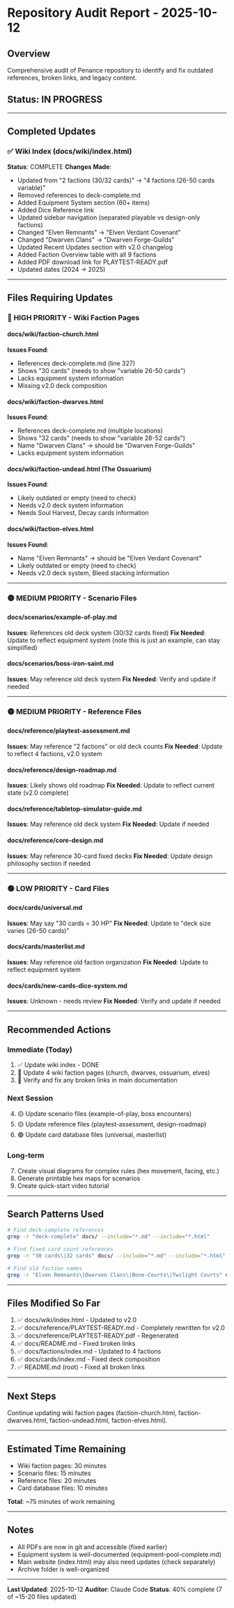 # Repository Audit Report - 2025-10-12

## Overview
Comprehensive audit of Penance repository to identify and fix outdated references, broken links, and legacy content.

## Status: IN PROGRESS

---

## Completed Updates

### ✅ Wiki Index (docs/wiki/index.html)
**Status**: COMPLETE
**Changes Made**:
- Updated from "2 factions (30/32 cards)" → "4 factions (26-50 cards variable)"
- Removed references to deck-complete.md
- Added Equipment System section (60+ items)
- Added Dice Reference link
- Updated sidebar navigation (separated playable vs design-only factions)
- Changed "Elven Remnants" → "Elven Verdant Covenant"
- Changed "Dwarven Clans" → "Dwarven Forge-Guilds"
- Updated Recent Updates section with v2.0 changelog
- Added Faction Overview table with all 9 factions
- Added PDF download link for PLAYTEST-READY.pdf
- Updated dates (2024 → 2025)

---

## Files Requiring Updates

### 🔴 HIGH PRIORITY - Wiki Faction Pages

#### docs/wiki/faction-church.html
**Issues Found**:
- References deck-complete.md (line 327)
- Shows "30 cards" (needs to show "variable 26-50 cards")
- Lacks equipment system information
- Missing v2.0 deck composition

#### docs/wiki/faction-dwarves.html
**Issues Found**:
- References deck-complete.md (multiple locations)
- Shows "32 cards" (needs to show "variable 28-52 cards")
- Name "Dwarven Clans" → should be "Dwarven Forge-Guilds"
- Lacks equipment system information

#### docs/wiki/faction-undead.html (The Ossuarium)
**Issues Found**:
- Likely outdated or empty (need to check)
- Needs v2.0 deck system information
- Needs Soul Harvest, Decay cards information

#### docs/wiki/faction-elves.html
**Issues Found**:
- Name "Elven Remnants" → should be "Elven Verdant Covenant"
- Likely outdated or empty (need to check)
- Needs v2.0 deck system, Bleed stacking information

---

### 🟡 MEDIUM PRIORITY - Scenario Files

#### docs/scenarios/example-of-play.md
**Issues**: References old deck system (30/32 cards fixed)
**Fix Needed**: Update to reflect equipment system (note this is just an example, can stay simplified)

#### docs/scenarios/boss-iron-saint.md
**Issues**: May reference old deck system
**Fix Needed**: Verify and update if needed

---

### 🟡 MEDIUM PRIORITY - Reference Files

#### docs/reference/playtest-assessment.md
**Issues**: May reference "2 factions" or old deck counts
**Fix Needed**: Update to reflect 4 factions, v2.0 system

#### docs/reference/design-roadmap.md
**Issues**: Likely shows old roadmap
**Fix Needed**: Update to reflect current state (v2.0 complete)

#### docs/reference/tabletop-simulator-guide.md
**Issues**: May reference old deck system
**Fix Needed**: Update if needed

#### docs/reference/core-design.md
**Issues**: May reference 30-card fixed decks
**Fix Needed**: Update design philosophy section if needed

---

### 🟢 LOW PRIORITY - Card Files

#### docs/cards/universal.md
**Issues**: May say "30 cards = 30 HP"
**Fix Needed**: Update to "deck size varies (26-50 cards)"

#### docs/cards/masterlist.md
**Issues**: May reference old faction organization
**Fix Needed**: Update to reflect equipment system

#### docs/cards/new-cards-dice-system.md
**Issues**: Unknown - needs review
**Fix Needed**: Verify and update if needed

---

## Recommended Actions

### Immediate (Today)
1. ✅ Update wiki index - DONE
2. 🔴 Update 4 wiki faction pages (church, dwarves, ossuarium, elves)
3. 🔴 Verify and fix any broken links in main documentation

### Next Session
4. 🟡 Update scenario files (example-of-play, boss encounters)
5. 🟡 Update reference files (playtest-assessment, design-roadmap)
6. 🟢 Update card database files (universal, masterlist)

### Long-term
7. Create visual diagrams for complex rules (hex movement, facing, etc.)
8. Generate printable hex maps for scenarios
9. Create quick-start video tutorial

---

## Search Patterns Used

```bash
# Find deck-complete references
grep -r "deck-complete" docs/ --include="*.md" --include="*.html"

# Find fixed card count references
grep -r "30 cards\|32 cards" docs/ --include="*.md" --include="*.html"

# Find old faction names
grep -r "Elven Remnants\|Dwarven Clans\|Bone-Courts\|Twilight Courts" docs/
```

---

## Files Modified So Far

1. ✅ docs/wiki/index.html - Updated to v2.0
2. ✅ docs/reference/PLAYTEST-READY.md - Completely rewritten for v2.0
3. ✅ docs/reference/PLAYTEST-READY.pdf - Regenerated
4. ✅ docs/README.md - Fixed broken links
5. ✅ docs/factions/index.md - Updated to 4 factions
6. ✅ docs/cards/index.md - Fixed deck composition
7. ✅ README.md (root) - Fixed all broken links

---

## Next Steps

Continue updating wiki faction pages (faction-church.html, faction-dwarves.html, faction-undead.html, faction-elves.html).

---

## Estimated Time Remaining

- Wiki faction pages: 30 minutes
- Scenario files: 15 minutes
- Reference files: 20 minutes
- Card database files: 10 minutes

**Total**: ~75 minutes of work remaining

---

## Notes

- All PDFs are now in git and accessible (fixed earlier)
- Equipment system is well-documented (equipment-pool-complete.md)
- Main website (index.html) may also need updates (check separately)
- Archive folder is well-organized

---

**Last Updated**: 2025-10-12
**Auditor**: Claude Code
**Status**: 40% complete (7 of ~15-20 files updated)
